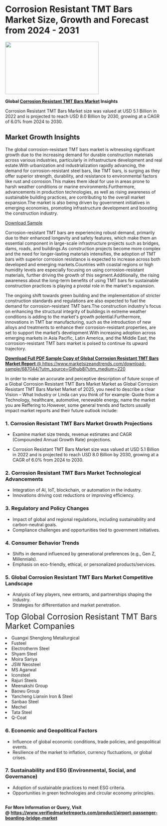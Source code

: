 <H1>Corrosion Resistant TMT Bars Market Size, Growth and Forecast from 2024 - 2031</H1><img class="aligncenter size-medium wp-image-584254" src="https://thirdeyenews.in/wp-content/uploads/2024/09/Global-Market-Research-300x168.jpeg" alt="" width="300" height="168" /><p><strong>Global&nbsp;<a href="https://www.marketsizeandtrends.com/download-sample/687044/?utm_source=Github8j?utm_medium=220">Corrosion Resistant TMT Bars Market</a> Insights</strong></p><p>Corrosion Resistant TMT Bars Market size was valued at USD 5.1 Billion in 2022 and is projected to reach USD 8.0 Billion by 2030, growing at a CAGR of 6.0% from 2024 to 2030.</p><p><h2>Market Growth Insights</h2> <p>The global corrosion-resistant TMT bars market is witnessing significant growth due to the increasing demand for durable construction materials across various industries, particularly in infrastructure development and real estate.With urbanization and industrialization rapidly advancing, the demand for corrosion-resistant steel bars, like TMT bars, is surging as they offer superior strength, durability, and resistance to environmental factors like rust and corrosion.This makes them ideal for use in areas prone to harsh weather conditions or marine environments.Furthermore, advancements in production technologies, as well as rising awareness of sustainable building practices, are contributing to the overall market expansion.The market is also being driven by government initiatives in emerging economies, promoting infrastructure development and boosting the construction industry.</p> <p><a href="#">Download Sample</a></p> <p>Corrosion-resistant TMT bars are experiencing robust demand, primarily due to their enhanced longevity and safety features, which make them an essential component in large-scale infrastructure projects such as bridges, dams, roads, and buildings.As construction projects become more complex and the need for longer-lasting materials intensifies, the adoption of TMT bars with superior corrosion resistance is expected to increase across both developed and emerging markets.Countries with coastal regions or high humidity levels are especially focusing on using corrosion-resistant materials, further driving the growth of this segment.Additionally, the rising awareness about the long-term benefits of using TMT bars for sustainable construction practices is playing a pivotal role in the market's expansion.</p> <p>The ongoing shift towards green building and the implementation of stricter construction standards and regulations are also expected to fuel the demand for corrosion-resistant TMT bars.The construction industry's focus on enhancing the structural integrity of buildings in extreme weather conditions is adding to the market's growth potential.Furthermore, innovations in TMT bar manufacturing, such as the introduction of new alloys and treatments to enhance their corrosion-resistant properties, are set to support the market’s development.With increasing adoption across emerging markets in Asia Pacific, Latin America, and the Middle East, the corrosion-resistant TMT bars market is poised to continue its upward trajectory.</p> <p><a href="#"></p><p><span class=""><strong>Download Full PDF Sample Copy of Global Corrosion Resistant TMT Bars Market Report</strong> @ <a href="https://www.marketsizeandtrends.com/download-sample/687044/?utm_source=Github8j?utm_medium=220" target="_blank">https://www.marketsizeandtrends.com/download-sample/687044/?utm_source=Github8j?utm_medium=220</a></span></p><p>In order to make an accurate and perceptive description of future scope of a Global&nbsp;Corrosion Resistant TMT Bars Market Market as Global&nbsp;Corrosion Resistant TMT Bars Market Market of 2025, you need to describe a clear Vision &ndash; What Industry or Linda can you think of for example: Quote from a Technology, healthcare, automotive, renewable energy, name the market you are Reffering to.However, some general trends and factors usually impact market reports and their future outlook include:</p><h3>1.&nbsp;<strong>Corrosion Resistant TMT Bars Market Growth Projections</strong></h3><ul><li>Examine market size trends, revenue estimates and CAGR (Compounded Annual Growth Rate) projections.</li><li><p>Corrosion Resistant TMT Bars Market size was valued at USD 5.1 Billion in 2022 and is projected to reach USD 8.0 Billion by 2030, growing at a CAGR of 6.0% from 2024 to 2030.</p></li></ul><h3>2.&nbsp;<strong>Corrosion Resistant TMT Bars Market Technological Advancements</strong></h3><ul><li>Integration of AI, IoT, blockchain, or automation in the industry.</li><li>Innovations driving cost reductions or improving efficiency.</li></ul><h3>3.&nbsp;<strong>Regulatory and Policy Changes</strong></h3><ul><li>Impact of global and regional regulations, including sustainability and carbon-neutral goals.</li><li>Compliance challenges and opportunities tied to government initiatives.</li></ul><h3>4.&nbsp;<strong>Consumer Behavior Trends</strong></h3><ul><li>Shifts in demand influenced by generational preferences (e.g., Gen Z, Millennials).</li><li>Emphasis on eco-friendly, ethical, or personalized products/services.</li></ul><h3>5.&nbsp;<strong>Global Corrosion Resistant TMT Bars Market Competitive Landscape</strong></h3><ul><li>Analysis of key players, new entrants, and partnerships shaping the industry.</li><li>Strategies for differentiation and market penetration.</li></ul><p data-pm-slice="1 1 []"><span style="color: inherit; font-family: inherit; font-size: 25px;">Top Global Corrosion Resistant TMT Bars Market Companies</span></p><div class="" data-test-id=""><p><li>Guangxi Shenglong Metallurgical</li><li> Fusteel</li><li> Electrotherm Steel</li><li> Shyam Steel</li><li> Moira Sariya</li><li> JSW Neosteel</li><li> MS Agarwal</li><li> Iconsteel</li><li> Rajuri Steels</li><li> Meenakshi Group</li><li> Baowu Group</li><li> Yancheng Lianxin Iron & Steel</li><li> Sanbao Steel</li><li> Mechel</li><li> Tata Steel</li><li> Q-Coat</li></p></div><h3>6.&nbsp;<strong>Economic and Geopolitical Factors</strong></h3><ul><li>Influence of global economic conditions, trade policies, and geopolitical events.</li><li>Resilience of the market to inflation, currency fluctuations, or global crises.</li></ul><h3>7.&nbsp;<strong>Sustainability and ESG (Environmental, Social, and Governance)</strong></h3><ul><li>Adoption of sustainable practices to meet ESG criteria.</li><li>Opportunities in green technologies and circular economy principles.</li></ul><h2><strong style="font-size: 14px;">For More Information or Query, Visit @&nbsp;</strong><a style="background-color: #ffffff; font-size: 14px;" href="https://www.marketsizeandtrends.com/report/corrosion-resistant-tmt-bars-market/" target="_blank">https://www.verifiedmarketreports.com/product/airport-passenger-boarding-bridge-market</a></h2>